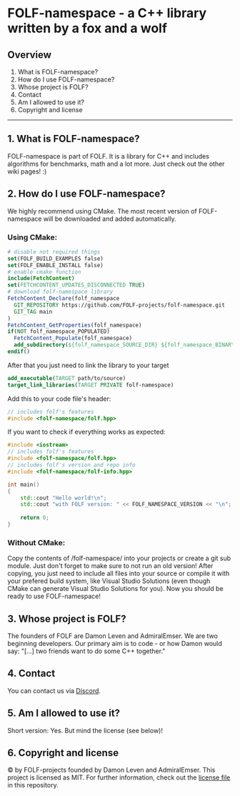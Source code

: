 # FOLF-namespace - a C++ library written by a fox and a wolf

## Overview
1. What is FOLF-namespace?
2. How do I use FOLF-namespace?
3. Whose project is FOLF?
4. Contact
5. Am I allowed to use it?
6. Copyright and license

***

## 1. What is FOLF-namespace?
FOLF-namespace is part of FOLF. It is a library for C++ and includes algorithms for benchmarks, math and a lot more. Just check out the other wiki pages! :)


## 2. How do I use FOLF-namespace?
We highly recommend using CMake. The most recent version of FOLF-namespace will be downloaded and added automatically.

### Using CMake:
```cmake
# disable not required things
set(FOLF_BUILD_EXAMPLES false)
set(FOLF_ENABLE_INSTALL false)
# enable cmake function
include(FetchContent)
set(FETCHCONTENT_UPDATES_DISCONNECTED TRUE)
# download folf-namespace library
FetchContent_Declare(folf_namespace
  GIT_REPOSITORY https://github.com/FOLF-projects/folf-namespace.git
  GIT_TAG main
)
FetchContent_GetProperties(folf_namespace)
if(NOT folf_namespace_POPULATED)
  FetchContent_Populate(folf_namespace)
  add_subdirectory(${folf_namespace_SOURCE_DIR} ${folf_namespace_BINARY_DIR} EXCLUDE_FROM_ALL)
endif()
```
After that you just need to link the library to your target
```cmake
add_executable(TARGET path/to/source)
target_link_libraries(TARGET PRIVATE folf-namespace)
```
Add this to your code file's header:
```c++
// includes folf's features
#include <folf-namespace/folf.hpp>
```

If you want to check if everything works as expected:
```c++
#include <iostream>
// includes folf's features
#include <folf-namespace/folf.hpp>
// includes folf's version and repo info
#include <folf-namespace/folf-info.hpp>

int main()
{
    std::cout "Hello world!\n";
    std::cout "with FOLF version: " << FOLF_NAMESPACE_VERSION << "\n";
    
    return 0;
}
```

### Without CMake:
Copy the contents of /folf-namespace/ into your projects or create a git sub module. Just don't forget to make sure to not run an old version! After copying, you just need to include all files into your source or compile it with your prefered build system, like Visual Studio Solutions (even though CMake can generate Visual Studio Solutions for you). Now you should be ready to use FOLF-namespace!


## 3. Whose project is FOLF?
The founders of FOLF are Damon Leven and AdmiralEmser. We are two beginning developers. Our primary aim is to code - or how Damon would say: "[...] two friends want to do some C++ together."


## 4. Contact
You can contact us via [Discord](https://discord.gg/beKQ7j9gRp).


## 5. Am I allowed to use it?
Short version: Yes. But mind the license (see below)!


## 6. Copyright and license
© by FOLF-projects founded by Damon Leven and AdmiralEmser.
This project is licensed as MIT. For further information, check out the [license file](https://github.com/FOLF-projects/folf-namespace/blob/main/LICENSE) in this repository.
